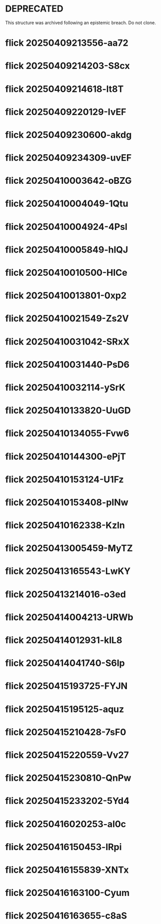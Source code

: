 # DEPRECATED

This structure was archived following an epistemic breach.
Do not clone.

# flick 20250409213556-aa72
# flick 20250409214203-S8cx
# flick 20250409214618-lt8T
# flick 20250409220129-IvEF
# flick 20250409230600-akdg
# flick 20250409234309-uvEF
# flick 20250410003642-oBZG
# flick 20250410004049-1Qtu
# flick 20250410004924-4Psl
# flick 20250410005849-hlQJ
# flick 20250410010500-HICe
# flick 20250410013801-0xp2
# flick 20250410021549-Zs2V
# flick 20250410031042-SRxX
# flick 20250410031440-PsD6
# flick 20250410032114-ySrK
# flick 20250410133820-UuGD
# flick 20250410134055-Fvw6
# flick 20250410144300-ePjT
# flick 20250410153124-U1Fz
# flick 20250410153408-pINw
# flick 20250410162338-Kzln
# flick 20250413005459-MyTZ
# flick 20250413165543-LwKY
# flick 20250413214016-o3ed
# flick 20250414004213-URWb
# flick 20250414012931-klL8
# flick 20250414041740-S6lp
# flick 20250415193725-FYJN
# flick 20250415195125-aquz
# flick 20250415210428-7sF0
# flick 20250415220559-Vv27
# flick 20250415230810-QnPw
# flick 20250415233202-5Yd4
# flick 20250416020253-al0c
# flick 20250416150453-lRpi
# flick 20250416155839-XNTx
# flick 20250416163100-Cyum
# flick 20250416163655-c8aS
